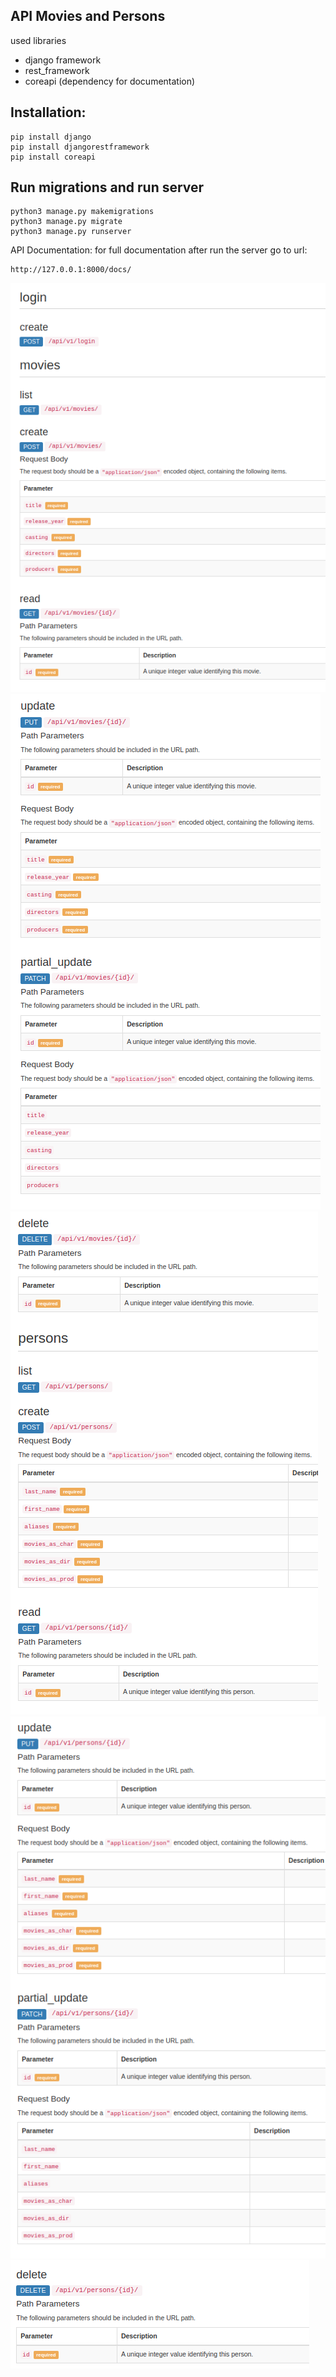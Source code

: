 ## API Movies and Persons

used libraries
- django framework
- rest_framework
- coreapi (dependency for documentation)

## Installation:
``` 
pip install django 
pip install djangorestframework
pip install coreapi
```
## Run migrations and run server
``` 
python3 manage.py makemigrations
python3 manage.py migrate
python3 manage.py runserver
```
API Documentation: 
for full documentation after run the server go to url:
```
http://127.0.0.1:8000/docs/
```
![plot](./cine/documentation/1.png)
![plot](./cine/documentation/2.png)
![plot](./cine/documentation/3.png)
![plot](./cine/documentation/4.png)
![plot](./cine/documentation/5.png)

